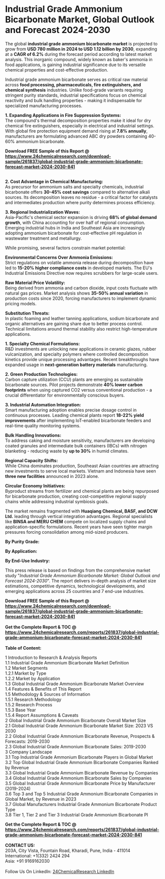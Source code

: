 <h1>Industrial Grade Ammonium Bicarbonate Market, Global Outlook and Forecast 2024-2030</h1><p>The global <strong>industrial grade ammonium bicarbonate market</strong> is projected to grow from <strong>USD 780 million in 2024 to USD 1.12 billion by 2030</strong>, expanding at a <strong>CAGR of 6.2%</strong> during the forecast period according to latest market analysis. This inorganic compound, widely known as baker's ammonia in food applications, is gaining industrial significance due to its versatile chemical properties and cost-effective production.</p><p>Industrial grade ammonium bicarbonate serves as critical raw material across <strong>food processing, pharmaceuticals, fire extinguishers, and chemical synthesis</strong> industries. Unlike food-grade variants requiring stringent purity standards, industrial specifications focus on chemical reactivity and bulk handling properties - making it indispensable for specialized manufacturing processes.</p><p><strong>1. Expanding Applications in Fire Suppression Systems:</strong><br>
The compound's thermal decomposition properties make it ideal for dry chemical fire extinguishers, especially in electrical and industrial settings. With global fire protection equipment demand rising at <strong>7.8% annually</strong>, manufacturers are formulating advanced ABC dry powders containing 40-60% ammonium bicarbonate.</p><div><b>Download FREE Sample of this Report @ 
            <a href="https://www.24chemicalresearch.com/download-sample/261837/global-industrial-grade-ammonium-bicarbonate-forecast-market-2024-2030-841">
            https://www.24chemicalresearch.com/download-sample/261837/global-industrial-grade-ammonium-bicarbonate-forecast-market-2024-2030-841</a></b></div><br><p><strong>2. Cost Advantage in Chemical Manufacturing:</strong><br>
As precursor for ammonium salts and specialty chemicals, industrial bicarbonate offers <strong>30-45% cost savings</strong> compared to alternative alkali sources. Its decomposition leaves no residue - a critical factor for catalysts and intermediates production where purity determines process efficiency.</p><p><strong>3. Regional Industrialization Waves:</strong><br>
Asia-Pacific's chemical sector expansion is driving <strong>68% of global demand growth</strong>, with China accounting for over half of regional consumption. Emerging industrial hubs in India and Southeast Asia are increasingly adopting ammonium bicarbonate for cost-effective pH regulation in wastewater treatment and metallurgy.</p><p>While promising, several factors constrain market potential:</p><p><strong>Environmental Concerns Over Ammonia Emissions:</strong><br>
	Strict regulations on volatile ammonia release during decomposition have led to <strong>15-20% higher compliance costs</strong> in developed markets. The EU's Industrial Emissions Directive now requires scrubbers for large-scale users.</p><p><strong>Raw Material Price Volatility:</strong><br>
	Being derived from ammonia and carbon dioxide, input costs fluctuate with natural gas prices. Market analysis shows <strong>35-50% annual variation</strong> in production costs since 2020, forcing manufacturers to implement dynamic pricing models.</p><p><strong>Substitution Threats:</strong><br>
	In plastic foaming and leather tanning applications, sodium bicarbonate and organic alternatives are gaining share due to better process control. Technical limitations around thermal stability also restrict high-temperature applications.</p><p><strong>1. Specialty Chemical Formulations:</strong><br>
R&amp;D investments are unlocking new applications in ceramic glazes, rubber vulcanization, and specialty polymers where controlled decomposition kinetics provide unique processing advantages. Recent breakthroughs have expanded usage in <strong>next-generation battery materials</strong> manufacturing.</p><p><strong>2. Green Production Technologies:</strong><br>
Carbon capture utilization (CCU) plants are emerging as sustainable bicarbonate sources. Pilot projects demonstrate <strong>40% lower carbon footprints</strong> when using captured CO2 versus conventional production - a crucial differentiator for environmentally conscious buyers.</p><p><strong>3. Industrial Automation Integration:</strong><br>
Smart manufacturing adoption enables precise dosage control in continuous processes. Leading chemical plants report <strong>18-22% yield improvements</strong> after implementing IoT-enabled bicarbonate feeders and real-time quality monitoring systems.</p><p><strong>Bulk Handling Innovations:</strong><br>
	To address caking and moisture sensitivity, manufacturers are developing coated granules and intermediate bulk containers (IBCs) with nitrogen blanketing - reducing waste by <strong>up to 30%</strong> in humid climates.</p><p><strong>Regional Capacity Shifts:</strong><br>
	While China dominates production, Southeast Asian countries are attracting new investments to serve local markets. Vietnam and Indonesia have seen <strong>three new facilities</strong> announced in 2023 alone.</p><p><strong>Circular Economy Initiatives:</strong><br>
	Byproduct streams from fertilizer and chemical plants are being repurposed for bicarbonate production, creating cost-competitive regional supply chains while addressing industrial symbiosis goals.</p><p>The market remains fragmented with <strong>Huaqiang Chemical, BASF, and DCW Ltd.</strong> leading through vertical integration advantages. Regional specialists like <strong>BINSA and MERU CHEM</strong> compete on localized supply chains and application-specific formulations. Recent years have seen tighter margin pressures forcing consolidation among mid-sized producers.</p><p><strong>By Purity Grade:</strong></p><p><strong>By Application:</strong></p><p><strong>By End-Use Industry:</strong></p><p>This press release is based on findings from the comprehensive market study "<em>Industrial Grade Ammonium Bicarbonate Market: Global Outlook and Forecast 2024-2030</em>". The report delivers in-depth analysis of market size estimations, competitive dynamics, technological developments, and emerging applications across 25 countries and 7 end-use industries.</p><div><b>Download FREE Sample of this Report @ 
            <a href="https://www.24chemicalresearch.com/download-sample/261837/global-industrial-grade-ammonium-bicarbonate-forecast-market-2024-2030-841">
            https://www.24chemicalresearch.com/download-sample/261837/global-industrial-grade-ammonium-bicarbonate-forecast-market-2024-2030-841</a></b></div><br><div><b>Get the Complete Report & TOC @ 
            <a href="https://www.24chemicalresearch.com/reports/261837/global-industrial-grade-ammonium-bicarbonate-forecast-market-2024-2030-841">
            https://www.24chemicalresearch.com/reports/261837/global-industrial-grade-ammonium-bicarbonate-forecast-market-2024-2030-841</a></b></div><br>
            <b>Table of Content:</b><p>1 Introduction to Research & Analysis Reports<br />
    1.1 Industrial Grade Ammonium Bicarbonate Market Definition<br />
    1.2 Market Segments<br />
        1.2.1 Market by Type<br />
        1.2.2 Market by Application<br />
    1.3 Global Industrial Grade Ammonium Bicarbonate Market Overview<br />
    1.4 Features & Benefits of This Report<br />
    1.5 Methodology & Sources of Information<br />
        1.5.1 Research Methodology<br />
        1.5.2 Research Process<br />
        1.5.3 Base Year<br />
        1.5.4 Report Assumptions & Caveats<br />
2 Global Industrial Grade Ammonium Bicarbonate Overall Market Size<br />
    2.1 Global Industrial Grade Ammonium Bicarbonate Market Size: 2023 VS 2030<br />
    2.2 Global Industrial Grade Ammonium Bicarbonate Revenue, Prospects & Forecasts: 2019-2030<br />
    2.3 Global Industrial Grade Ammonium Bicarbonate Sales: 2019-2030<br />
3 Company Landscape<br />
    3.1 Top Industrial Grade Ammonium Bicarbonate Players in Global Market<br />
    3.2 Top Global Industrial Grade Ammonium Bicarbonate Companies Ranked by Revenue<br />
    3.3 Global Industrial Grade Ammonium Bicarbonate Revenue by Companies<br />
    3.4 Global Industrial Grade Ammonium Bicarbonate Sales by Companies<br />
    3.5 Global Industrial Grade Ammonium Bicarbonate Price by Manufacturer (2019-2024)<br />
    3.6 Top 3 and Top 5 Industrial Grade Ammonium Bicarbonate Companies in Global Market, by Revenue in 2023<br />
    3.7 Global Manufacturers Industrial Grade Ammonium Bicarbonate Product Type<br />
    3.8 Tier 1, Tier 2 and Tier 3 Industrial Grade Ammonium Bicarbonate Pl</p><div><b>Get the Complete Report & TOC @ 
            <a href="https://www.24chemicalresearch.com/reports/261837/global-industrial-grade-ammonium-bicarbonate-forecast-market-2024-2030-841">
            https://www.24chemicalresearch.com/reports/261837/global-industrial-grade-ammonium-bicarbonate-forecast-market-2024-2030-841</a></b></div><br><b>CONTACT US:</b><br>
            203A, City Vista, Fountain Road, Kharadi, Pune, India - 411014<br>
            International: +1(332) 2424 294<br>
            Asia: +91 9169162030 <br><br>
            Follow Us On LinkedIn: <a href="https://www.linkedin.com/company/24chemicalresearch/">24ChemicalResearch LinkedIn</a>